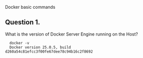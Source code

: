 Docker basic commands

## Question 1.

What is the version of Docker Server Engine running on the Host?

      docker -v
      Docker version 25.0.5, build d260a54c81efcc3f00fe67dee78c94b16c2f8692
